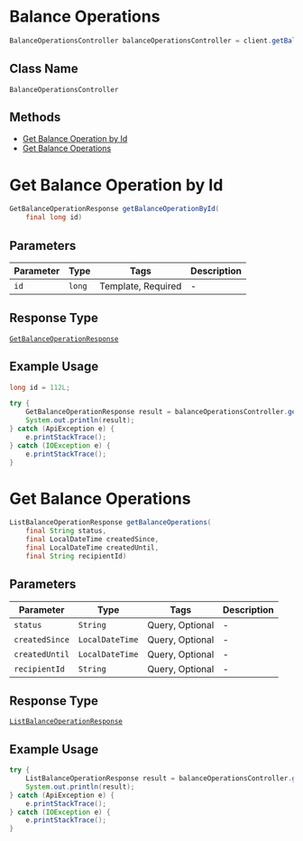 # Balance Operations

```java
BalanceOperationsController balanceOperationsController = client.getBalanceOperationsController();
```

## Class Name

`BalanceOperationsController`

## Methods

* [Get Balance Operation by Id](../../doc/controllers/balance-operations.md#get-balance-operation-by-id)
* [Get Balance Operations](../../doc/controllers/balance-operations.md#get-balance-operations)


# Get Balance Operation by Id

```java
GetBalanceOperationResponse getBalanceOperationById(
    final long id)
```

## Parameters

| Parameter | Type | Tags | Description |
|  --- | --- | --- | --- |
| `id` | `long` | Template, Required | - |

## Response Type

[`GetBalanceOperationResponse`](../../doc/models/get-balance-operation-response.md)

## Example Usage

```java
long id = 112L;

try {
    GetBalanceOperationResponse result = balanceOperationsController.getBalanceOperationById(id);
    System.out.println(result);
} catch (ApiException e) {
    e.printStackTrace();
} catch (IOException e) {
    e.printStackTrace();
}
```


# Get Balance Operations

```java
ListBalanceOperationResponse getBalanceOperations(
    final String status,
    final LocalDateTime createdSince,
    final LocalDateTime createdUntil,
    final String recipientId)
```

## Parameters

| Parameter | Type | Tags | Description |
|  --- | --- | --- | --- |
| `status` | `String` | Query, Optional | - |
| `createdSince` | `LocalDateTime` | Query, Optional | - |
| `createdUntil` | `LocalDateTime` | Query, Optional | - |
| `recipientId` | `String` | Query, Optional | - |

## Response Type

[`ListBalanceOperationResponse`](../../doc/models/list-balance-operation-response.md)

## Example Usage

```java
try {
    ListBalanceOperationResponse result = balanceOperationsController.getBalanceOperations(null, null, null, null);
    System.out.println(result);
} catch (ApiException e) {
    e.printStackTrace();
} catch (IOException e) {
    e.printStackTrace();
}
```


